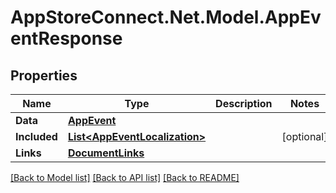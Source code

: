 # AppStoreConnect.Net.Model.AppEventResponse

## Properties

Name | Type | Description | Notes
------------ | ------------- | ------------- | -------------
**Data** | [**AppEvent**](AppEvent.md) |  | 
**Included** | [**List&lt;AppEventLocalization&gt;**](AppEventLocalization.md) |  | [optional] 
**Links** | [**DocumentLinks**](DocumentLinks.md) |  | 

[[Back to Model list]](../README.md#documentation-for-models) [[Back to API list]](../README.md#documentation-for-api-endpoints) [[Back to README]](../README.md)

